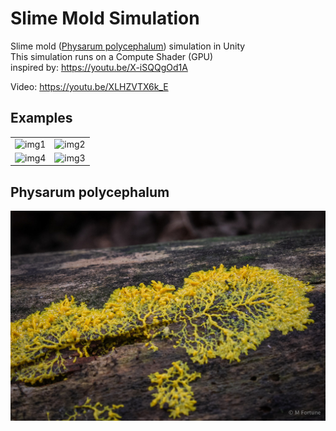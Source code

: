 # Slime Mold Simulation

Slime mold ([Physarum polycephalum](https://en.wikipedia.org/wiki/Physarum_polycephalum)) simulation in Unity    
This simulation runs on a Compute Shader (GPU)  
inspired by: https://youtu.be/X-iSQQgOd1A  

Video: https://youtu.be/XLHZVTX6k_E  
## Examples

|||
|-|-|
|![img1](.github/image3.gif)  |![img2](.github/image1.gif) |
|![img4](.github/image4.gif)  |![img3](.github/image2.gif) |
## Physarum polycephalum

![Physarum](.github/physarum.jpg)